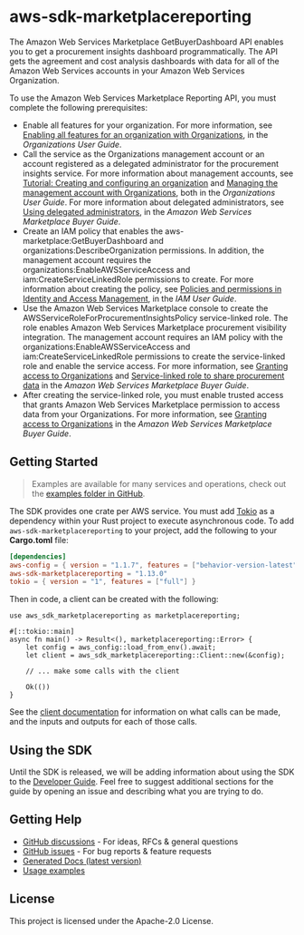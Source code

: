 # aws-sdk-marketplacereporting

The Amazon Web Services Marketplace GetBuyerDashboard API enables you to get a procurement insights dashboard programmatically. The API gets the agreement and cost analysis dashboards with data for all of the Amazon Web Services accounts in your Amazon Web Services Organization.

To use the Amazon Web Services Marketplace Reporting API, you must complete the following prerequisites:
  - Enable all features for your organization. For more information, see [Enabling all features for an organization with Organizations](https://docs.aws.amazon.com/organizations/latest/userguide/orgs_manage_org_support-all-features.html), in the _Organizations User Guide_.
  - Call the service as the Organizations management account or an account registered as a delegated administrator for the procurement insights service. For more information about management accounts, see [Tutorial: Creating and configuring an organization](https://docs.aws.amazon.com/organizations/latest/userguide/orgs_tutorials_basic.html) and [Managing the management account with Organizations](https://docs.aws.amazon.com/organizations/latest/userguide/orgs-manage_accounts_management.html), both in the _Organizations User Guide_. For more information about delegated administrators, see [Using delegated administrators](https://docs.aws.amazon.com/marketplace/latest/buyerguide/management-delegates.html), in the _Amazon Web Services Marketplace Buyer Guide_.
  - Create an IAM policy that enables the aws-marketplace:GetBuyerDashboard and organizations:DescribeOrganization permissions. In addition, the management account requires the organizations:EnableAWSServiceAccess and iam:CreateServiceLinkedRole permissions to create. For more information about creating the policy, see [Policies and permissions in Identity and Access Management](https://docs.aws.amazon.com/IAM/latest/UserGuide/access_policies.html), in the _IAM User Guide_.
  - Use the Amazon Web Services Marketplace console to create the AWSServiceRoleForProcurementInsightsPolicy service-linked role. The role enables Amazon Web Services Marketplace procurement visibility integration. The management account requires an IAM policy with the organizations:EnableAWSServiceAccess and iam:CreateServiceLinkedRole permissions to create the service-linked role and enable the service access. For more information, see [Granting access to Organizations](https://docs.aws.amazon.com/marketplace/latest/buyerguide/orgs-access-slr.html) and [Service-linked role to share procurement data](https://docs.aws.amazon.com/marketplace/latest/buyerguide/buyer-service-linked-role-procurement.html) in the _Amazon Web Services Marketplace Buyer Guide_.
  - After creating the service-linked role, you must enable trusted access that grants Amazon Web Services Marketplace permission to access data from your Organizations. For more information, see [Granting access to Organizations](https://docs.aws.amazon.com/marketplace/latest/buyerguide/orgs-access-slr.html) in the _Amazon Web Services Marketplace Buyer Guide_.

## Getting Started

> Examples are available for many services and operations, check out the
> [examples folder in GitHub](https://github.com/awslabs/aws-sdk-rust/tree/main/examples).

The SDK provides one crate per AWS service. You must add [Tokio](https://crates.io/crates/tokio)
as a dependency within your Rust project to execute asynchronous code. To add `aws-sdk-marketplacereporting` to
your project, add the following to your **Cargo.toml** file:

```toml
[dependencies]
aws-config = { version = "1.1.7", features = ["behavior-version-latest"] }
aws-sdk-marketplacereporting = "1.13.0"
tokio = { version = "1", features = ["full"] }
```

Then in code, a client can be created with the following:

```rust,no_run
use aws_sdk_marketplacereporting as marketplacereporting;

#[::tokio::main]
async fn main() -> Result<(), marketplacereporting::Error> {
    let config = aws_config::load_from_env().await;
    let client = aws_sdk_marketplacereporting::Client::new(&config);

    // ... make some calls with the client

    Ok(())
}
```

See the [client documentation](https://docs.rs/aws-sdk-marketplacereporting/latest/aws_sdk_marketplacereporting/client/struct.Client.html)
for information on what calls can be made, and the inputs and outputs for each of those calls.

## Using the SDK

Until the SDK is released, we will be adding information about using the SDK to the
[Developer Guide](https://docs.aws.amazon.com/sdk-for-rust/latest/dg/welcome.html). Feel free to suggest
additional sections for the guide by opening an issue and describing what you are trying to do.

## Getting Help

* [GitHub discussions](https://github.com/awslabs/aws-sdk-rust/discussions) - For ideas, RFCs & general questions
* [GitHub issues](https://github.com/awslabs/aws-sdk-rust/issues/new/choose) - For bug reports & feature requests
* [Generated Docs (latest version)](https://awslabs.github.io/aws-sdk-rust/)
* [Usage examples](https://github.com/awslabs/aws-sdk-rust/tree/main/examples)

## License

This project is licensed under the Apache-2.0 License.

